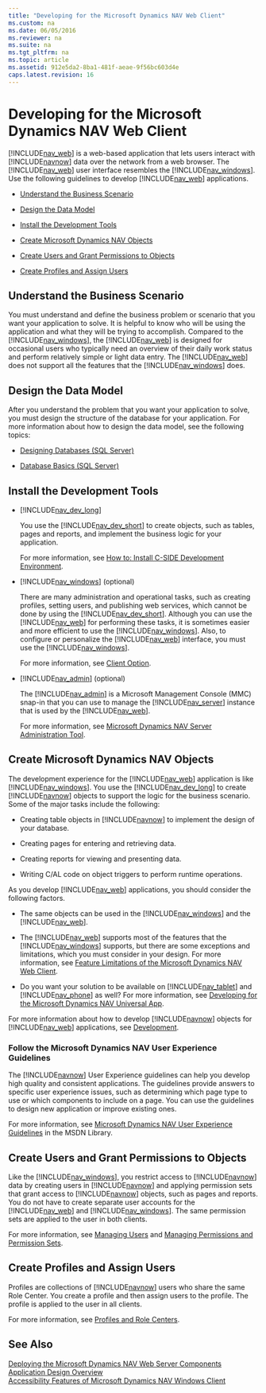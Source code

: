 ```yaml
---
title: "Developing for the Microsoft Dynamics NAV Web Client"
ms.custom: na
ms.date: 06/05/2016
ms.reviewer: na
ms.suite: na
ms.tgt_pltfrm: na
ms.topic: article
ms.assetid: 912e5da2-8ba1-481f-aeae-9f56bc603d4e
caps.latest.revision: 16
---
```

# Developing for the Microsoft Dynamics NAV Web Client
[!INCLUDE[nav_web](../dynamics-nav/includes/nav_web_md.md)] is a web\-based application that lets users interact with [!INCLUDE[navnow](../dynamics-nav/includes/navnow_md.md)] data over the network from a web browser. The [!INCLUDE[nav_web](../dynamics-nav/includes/nav_web_md.md)] user interface resembles the [!INCLUDE[nav_windows](../dynamics-nav/includes/nav_windows_md.md)]. Use the following guidelines to develop [!INCLUDE[nav_web](../dynamics-nav/includes/nav_web_md.md)] applications.  
  
-   [Understand the Business Scenario](../dynamics-nav/Developing-for-the-Microsoft-Dynamics-NAV-Web-Client.md#UnderstandProblem)  
  
-   [Design the Data Model](../dynamics-nav/Developing-for-the-Microsoft-Dynamics-NAV-Web-Client.md#DataModel)  
  
-   [Install the Development Tools](../dynamics-nav/Developing-for-the-Microsoft-Dynamics-NAV-Web-Client.md#InstallTools)  
  
-   [Create Microsoft Dynamics NAV Objects](../dynamics-nav/Developing-for-the-Microsoft-Dynamics-NAV-Web-Client.md#CreateObjects)  
  
-   [Create Users and Grant Permissions to Objects](../dynamics-nav/Developing-for-the-Microsoft-Dynamics-NAV-Web-Client.md#Users)  
  
-   [Create Profiles and Assign Users](../dynamics-nav/Developing-for-the-Microsoft-Dynamics-NAV-Web-Client.md#Profiles)  
  
##  <a name="UnderstandProblem"></a> Understand the Business Scenario  
 You must understand and define the business problem or scenario that you want your application to solve. It is helpful to know who will be using the application and what they will be trying to accomplish. Compared to the [!INCLUDE[nav_windows](../dynamics-nav/includes/nav_windows_md.md)], the [!INCLUDE[nav_web](../dynamics-nav/includes/nav_web_md.md)] is designed for occasional users who typically need an overview of their daily work status and perform relatively simple or light data entry. The [!INCLUDE[nav_web](../dynamics-nav/includes/nav_web_md.md)] does not support all the features that the [!INCLUDE[nav_windows](../dynamics-nav/includes/nav_windows_md.md)] does.  
  
##  <a name="DataModel"></a> Design the Data Model  
 After you understand the problem that you want your application to solve, you must design the structure of the database for your application. For more information about how to design the data model, see the following topics:  
  
-   [Designing Databases \(SQL Server\)](http://go.microsoft.com/fwlink/?LinkId=240055)  
  
-   [Database Basics \(SQL Server\)](http://go.microsoft.com/fwlink/?LinkId=240053)  
  
##  <a name="InstallTools"></a> Install the Development Tools  
  
-   [!INCLUDE[nav_dev_long](../dynamics-nav/includes/nav_dev_long_md.md)]  
  
     You use the [!INCLUDE[nav_dev_short](../dynamics-nav/includes/nav_dev_short_md.md)] to create objects, such as tables, pages and reports, and implement the business logic for your application.  
  
     For more information, see [How to: Install C\-SIDE Development Environment](../Topic/How%20to:%20Install%20C-SIDE%20Development%20Environment.md).  
  
-   [!INCLUDE[nav_windows](../dynamics-nav/includes/nav_windows_md.md)] \(optional\)  
  
     There are many administration and operational tasks, such as creating profiles, setting users, and publishing web services, which cannot be done by using the [!INCLUDE[nav_dev_short](../dynamics-nav/includes/nav_dev_short_md.md)]. Although you can use the [!INCLUDE[nav_web](../dynamics-nav/includes/nav_web_md.md)] for performing these tasks, it is sometimes easier and more efficient to use the [!INCLUDE[nav_windows](../dynamics-nav/includes/nav_windows_md.md)]. Also, to configure or personalize the [!INCLUDE[nav_web](../dynamics-nav/includes/nav_web_md.md)] interface, you must use the [!INCLUDE[nav_windows](../dynamics-nav/includes/nav_windows_md.md)].  
  
     For more information, see [Client Option](../dynamics-nav/Client-Option.md).  
  
-   [!INCLUDE[nav_admin](../dynamics-nav/includes/nav_admin_md.md)] \(optional\)  
  
     The [!INCLUDE[nav_admin](../dynamics-nav/includes/nav_admin_md.md)] is a Microsoft Management Console \(MMC\) snap\-in that you can use to manage the [!INCLUDE[nav_server](../dynamics-nav/includes/nav_server_md.md)] instance that is used by the [!INCLUDE[nav_web](../dynamics-nav/includes/nav_web_md.md)].  
  
     For more information, see [Microsoft Dynamics NAV Server Administration Tool](../dynamics-nav/Microsoft-Dynamics-NAV-Server-Administration-Tool.md).  
  
##  <a name="CreateObjects"></a> Create Microsoft Dynamics NAV Objects  
 The development experience for the [!INCLUDE[nav_web](../dynamics-nav/includes/nav_web_md.md)] application is like [!INCLUDE[nav_windows](../dynamics-nav/includes/nav_windows_md.md)]. You use the [!INCLUDE[nav_dev_long](../dynamics-nav/includes/nav_dev_long_md.md)] to create [!INCLUDE[navnow](../dynamics-nav/includes/navnow_md.md)] objects to support the logic for the business scenario. Some of the major tasks include the following:  
  
-   Creating table objects in [!INCLUDE[navnow](../dynamics-nav/includes/navnow_md.md)] to implement the design of your database.  
  
-   Creating pages for entering and retrieving data.  
  
-   Creating reports for viewing and presenting data.  
  
-   Writing C\/AL code on object triggers to perform runtime operations.  
  
 As you develop [!INCLUDE[nav_web](../dynamics-nav/includes/nav_web_md.md)] applications, you should consider the following factors.  
  
-   The same objects can be used in the [!INCLUDE[nav_windows](../dynamics-nav/includes/nav_windows_md.md)] and the [!INCLUDE[nav_web](../dynamics-nav/includes/nav_web_md.md)].  
  
-   The [!INCLUDE[nav_web](../dynamics-nav/includes/nav_web_md.md)] supports most of the features that the [!INCLUDE[nav_windows](../dynamics-nav/includes/nav_windows_md.md)] supports, but there are some exceptions and limitations, which you must consider in your design. For more information, see [Feature Limitations of the Microsoft Dynamics NAV Web Client](../dynamics-nav/Feature-Limitations-of-the-Microsoft-Dynamics-NAV-Web-Client.md).  
  
-   Do you want your solution to be available on [!INCLUDE[nav_tablet](../dynamics-nav/includes/nav_tablet_md.md)] and [!INCLUDE[nav_phone](../dynamics-nav/includes/nav_phone_md.md)] as well? For more information, see [Developing for the Microsoft Dynamics NAV Universal App](../dynamics-nav/Developing-for-the-Microsoft-Dynamics-NAV-Universal-App.md).  
  
 For more information about how to develop [!INCLUDE[navnow](../dynamics-nav/includes/navnow_md.md)] objects for [!INCLUDE[nav_web](../dynamics-nav/includes/nav_web_md.md)] applications, see [Development](../dynamics-nav/Development.md).  
  
### Follow the Microsoft Dynamics NAV User Experience Guidelines  
 The [!INCLUDE[navnow](../dynamics-nav/includes/navnow_md.md)] User Experience guidelines can help you develop high quality and consistent applications. The guidelines provide answers to specific user experience issues, such as determining which page type to use or which components to include on a page. You can use the guidelines to design new application or improve existing ones.  
  
 For more information, see [Microsoft Dynamics NAV User Experience Guidelines](http://go.microsoft.com/fwlink/?LinkID=317424) in the MSDN Library.  
  
##  <a name="Users"></a> Create Users and Grant Permissions to Objects  
 Like the [!INCLUDE[nav_windows](../dynamics-nav/includes/nav_windows_md.md)], you restrict access to [!INCLUDE[navnow](../dynamics-nav/includes/navnow_md.md)] data by creating users in [!INCLUDE[navnow](../dynamics-nav/includes/navnow_md.md)] and applying permission sets that grant access to [!INCLUDE[navnow](../dynamics-nav/includes/navnow_md.md)] objects, such as pages and reports. You do not have to create separate user accounts for the [!INCLUDE[nav_web](../dynamics-nav/includes/nav_web_md.md)] and [!INCLUDE[nav_windows](../dynamics-nav/includes/nav_windows_md.md)]. The same permission sets are applied to the user in both clients.  
  
 For more information, see [Managing Users](../dynamics-nav/Managing-Users.md) and [Managing Permissions and Permission Sets](../dynamics-nav/Managing-Permissions-and-Permission-Sets.md).  
  
##  <a name="Profiles"></a> Create Profiles and Assign Users  
 Profiles are collections of [!INCLUDE[navnow](../dynamics-nav/includes/navnow_md.md)] users who share the same Role Center. You create a profile and then assign users to the profile. The profile is applied to the user in all clients.  
  
 For more information, see [Profiles and Role Centers](../Topic/Profiles%20and%20Role%20Centers.md).  
  
## See Also  
 [Deploying the Microsoft Dynamics NAV Web Server Components](../dynamics-nav/Deploying-the-Microsoft-Dynamics-NAV-Web-Server-Components.md)   
 [Application Design Overview](../dynamics-nav/Application-Design-Overview.md)   
 [Accessibility Features of Microsoft Dynamics NAV Windows Client](../dynamics-nav/Accessibility-Features-of-Microsoft-Dynamics-NAV-Windows-Client.md)